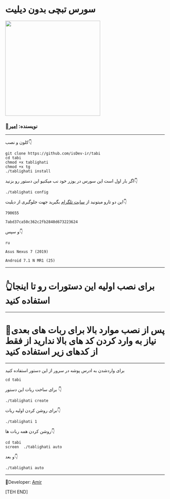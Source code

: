 # **سورس تبچی بدون دیلیت** #

<div align="New Tabchi"><a href="https://t.me/Telesud"><img src="http://s6.picofile.com/file/8376839976/IMG_20190925_222746_317.jpg" width="300"></a></div>

### 🤠نویسنده: [امیر](https://t.me/amir_sezar)

---------------------------------

کلون و نصب👇
```
git clone https://github.com/isDev-ir/tabi
cd tabi
chmod +x tablighati
chmod +x tg
./tablighati install
```

اگر بار اول است این سورس در یوزر خود نب میکنیو این دستور رو بزنید👇
```
./tablighati config
```

این دو تارو میتونید از [سایت تلگرام](https://my.telegram.org/auth) بگیرید جهت جلوگیری از دیلیت👇
```
790655

7abd37ca50c362c2fb2840d673223624
```

و سپس👇
```
ru

Asus Nexus 7 (2019)

Android 7.1 N MR1 (25)
```
-------------------
# 👆برای نصب اولیه این دستورات رو تا اینجا استفاده کنید
-------------------
# 📌پس از نصب موارد بالا برای ربات های بعدی نیاز به وارد کردن کد های بالا ندارید از فقط از کدهای زیر استفاده کنید
-------------------

برای واردشدن به ادرس پوشه در سرور از این دستور استفاده کنید
```
cd tabi
```

برای ساخت ربات این دستور 👇
```
./tablighati create
```
برای روشن کردن اولیه ربات👇
```
./tablighati 1
```
 روشن کردن همه ربات ها👇
```
cd tabi
screen  ./tablighati auto
```
و بعد👇
```
./tablighati auto
```
-------------------
🚪Developer: [Amir](https://t.me/amir_sezar)

[TEH END]
